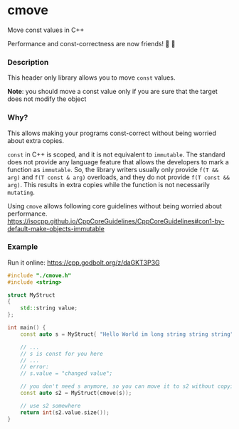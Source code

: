 # cmove

Move const values in C++

Performance and const-correctness are now friends! :tada: :rocket:

### Description

This header only library allows you to move `const` values.

**Note**: you should move a const value only if you are sure that the target does not modify the object

### Why?

This allows making your programs const-correct without being worried about extra copies.

`const` in C++ is scoped, and it is not equivalent to `immutable`. The standard does not provide any language feature that allows the developers to mark a function as `immutable`. So, the library writers usually only provide `f(T && arg)` and `f(T const & arg)` overloads, and they do not provide `f(T const && arg)`. This results in extra copies while the function is not necessarily `mutating`.

Using `cmove` allows following core guidelines without being worried about performance.
https://isocpp.github.io/CppCoreGuidelines/CppCoreGuidelines#con1-by-default-make-objects-immutable

### Example

Run it online: https://cpp.godbolt.org/z/daGKT3P3G

```cpp
#include "./cmove.h"
#include <string>

struct MyStruct
{
    std::string value;
};

int main() {
    const auto s = MyStruct{ "Hello World im long string string string" };

    // ...
    // s is const for you here
    // ...
    // error:
    // s.value = "changed value";

    // you don't need s anymore, so you can move it to s2 without copying
    const auto s2 = MyStruct(cmove(s));

    // use s2 somewhere
    return int(s2.value.size());
}
```
